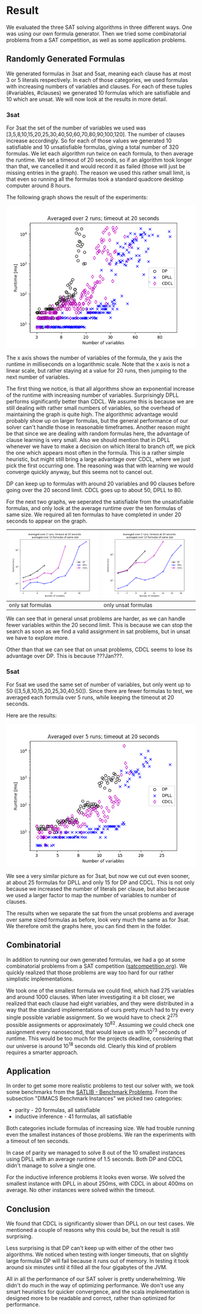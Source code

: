 # Result

We evaluated the three SAT solving algorithms in three different ways. One was
using our own formula generator. Then we tried some combinatorial problems from
a SAT competition, as well as some application problems.

## Randomly Generated Formulas

We generated formulas in 3sat and 5sat, meaning each clause has at most 3 or 5
literals respectively. In each of those categories, we used formulas with
increasing numbers of variables and clauses. For each of these tuples
(#variables, #clauses) we generated 10 formulas which are satisfiable and 10
which are unsat. We will now look at the results in more detail.

### 3sat

For 3sat the set of the number of variables we used was
\[3,5,8,10,15,20,25,30,40,50,60,70,80,90,100,120\]. The number of clauses increase
accordingly. So for each of those values we generated 10 satisfiable and 10
unsatisfiable formulas, giving a total number of 320 formulas. We let each
algorithm run twice on each formula, to then average the runtime. We set a
timeout of 20 seconds, so if an algorithm took longer than that, we cancelled
it and would record it as failed (those will just be missing entries in the
graph). The reason we used this rather small limit, is that even so running all
the formulas took a standard quadcore desktop computer around 8 hours.

The following graph shows the result of the experiments:

![](3sat_allresults_2runs_i20s.png)

The x axis shows the number of variables of the formula, the y axis the runtime
in milliseconds on a logarithmic scale. Note that the x axis is not a linear
scale, but rather staying at a value for 20 runs, then jumping to the next
number of variables.

The first thing we notice, is that all algorithms show an exponential increase
of the runtime with increasing number of variables. Surprisingly DPLL performs
significantly better than CDCL. We assume this is because we are still dealing
with rather small numbers of variables, so the overhead of maintaining the graph
is quite high. The algorithmic advantage would probably show up on larger
formulas, but the general performance of our solver can't handle those in
reasonable timeframes.
Another reason might be that since we are dealing with random formulas here,
the advantage of clause learning is very small.
Also we should mention that in DPLL whenever we have to make a decision on which
literal to branch off, we pick the one which appears most often in the formula.
This is a rather simple heuristic, but might still bring a large advantage over
CDCL, where we just pick the first occurring one. The reasoning was that with
learning we would converge quickly anyway, but this seems not to cancel out.

DP can keep up to formulas with around 20 variables and 90 clauses before
going over the 20 second limit. CDCL goes up to about 50, DPLL to 80.

For the next two graphs, we seperated the satisfiable from the unsatisfiable
formulas, and only look at the average runtime over the ten formulas of same
size. We required all ten formulas to have completed in under 20 seconds to
appear on the graph.

![](3sat_aggregated_10_tests_sat.png) | ![](3sat_aggregated_10_tests_unsat.png)
---|---
only sat formulas | only unsat formulas

We can see that in general unsat problems are harder, as we can handle fewer
variables within the 20 second limit. This is because we can stop the search as
soon as we find a valid assignment in sat problems, but in unsat we have to
explore more.

Other than that we can see that on unsat problems, CDCL seems to lose its
advantage over DP. This is because ???Jan???.

### 5sat

For 5sat we used the same set of number of variables, but only went up to 50
(\[3,5,8,10,15,20,25,30,40,50\]). Since there are fewer formulas to test, we
averaged each formula over 5 runs, while keeping the timeout at 20 seconds.

Here are the results:

![](5sat_allresults_5runs_i20s.png)

We see a very similar picture as for 3sat, but now we cut out even sooner, at
about 25 formulas for DPLL and only 15 for DP and CDCL. This is not only because
we increased the number of literals per clause, but also because we used a
larger factor to map the number of variables to number of clauses.

The results when we separate the sat from the unsat problems and average over
same sized formulas as before, look very much the same as for 3sat. We therefore
omit the graphs here, you can find them in the folder.

## Combinatorial

In addition to running our own generated formulas, we had a go at some
combinatorial problems from a SAT competition
([satcompetition.org](http:/www.satcompetition.org)). We quickly realized that
those problems are way too hard for our rather simplistic implementations.

We took one of the smallest formula we could find, which had 275 variables and
around 1000 clauses. When later investigating it a bit closer, we realized that
each clause had eight variables, and they were distributed in a way that the
standard implementations of ours pretty much had to try every single possible
variable assignment. So we would have to check 2<sup>275</sup> possible
assignments or approximately 10<sup>82</sup>. Assuming we could check one
assignment every nanosecond, that would leave us with 10<sup>73</sup> seconds of
runtime. This would be too much for the projects deadline, considering that our
universe is around 10<sup>18</sup> seconds old. Clearly this kind of problem
requires a smarter approach.

## Application

In order to get some more realistic problems to test our solver with, we took
some benchmarks from the
[SATLIB - Benchmark Problems](http://www.cs.ubc.ca/~hoos/SATLIB/benchm.html).
From the subsection "DIMACS Benchmark Instances" we picked two categories:
-   parity - 20 formulas, all satisfiable
-   inductive inference - 41 formulas, all satisfiable

Both categories include formulas of increasing size. We had trouble running even
the smallest instances of those problems. We ran the experiments with a timeout
of ten seconds.

In case of parity we managed to solve 8 out of the 10 smallest
instances using DPLL with an average runtime of 1.5 seconds. Both DP and CDCL
didn't manage to solve a single one.

For the inductive inference problems it looks even worse. We solved the smallest
instance with DPLL in about 250ms, with CDCL in about 400ms on average. No other
instances were solved within the timeout.

## Conclusion

We found that CDCL is significantly slower than DPLL on our test cases. We
mentioned a couple of reasons why this could be, but the result is still
surprising.

Less surprising is that DP can't keep up with either of the other two
algorithms. We noticed when testing with longer timeouts, that on slightly large
formulas DP will fail because it runs out of memory. In testing it took around
six minutes until it filled all the four gigabytes of the JVM.

All in all the performance of our SAT solver is pretty underwhelming. We didn't
do much in the way of optimizing performance. We don't use any smart heuristics
for quicker convergence, and the scala implementation is designed more to be
readable and correct, rather than optimized for performance.

